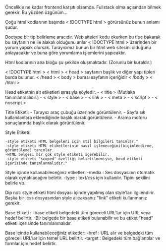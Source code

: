 Öncelikle ne kadar frontend karşıtı olsamda. Fullstack olma açısından bilmek gerekir.
Bu yüzden üzgünüm...


Çoğu html kodlarının başında < !DOCTYPE html > görürsünüz bunun anlamı şudur.

Doctype bir tip belirleme aracıdır. Web siteleri kodu okurken bu tipe bakarak bu sayfanın ne ile alakalı olduğunu anlar
< !DOCTYPE html > üzerinden bir yorum yapıak olursak. Tarayıcımız bunun bir html web sitesini olduğunu anlayacaktır ve buna göre yorumlama işlemlerini yapıcaktır.

Html kodlarının ana bloğu şu şekilde oluşmaktadır. (Zorunlu bir kuraldır.)


< !DOCTYPE html >
< html >
    < head >
        sayfanın başlık ve diğer yapı tipleri burda bulunur.
    < /head >
    < body >
        burası sayfanın içeriğidir
    < /body >
< /html >


Head etiketnin alt etiketleri sırasıyla şöyledir.
    - < title > (Mutlaka tanımlanmalıdır.)
    -  < style >
    - < base >
    - < link >
    - < meta >
    - < script >
    - < noscript >


Title Etiketi:
    - Tarayıcı araç çubuğu üzerinde görüntülenir.
    - Sayfa sık kullanılanlara eklendiğinde başlık olarak görüntülenir.
    - Arama motoru sonuçlarında başlık olarak görüntülenir.

Style Etiketi:

    -style etiketi HTML belgeleri için stil bilgileri tanımlar."
    -style etiketi HTML etiketlerinin nasıl işleneceğini(biçimlendirme, görüntüleme) tanımlar.
    -HTML belgesi bir çok style etiketi içerebilir.
    -style etiketi "scoped" özelliği belirtilmemişse, head etiketi içerisinde tanımlanmalıdır."

Style içinde kullanabileceğiniz etiketler:
    -media : Ses dosyasının otomatik olarak oynatılacağını belirtir.
    -type : text/css için kullanılır. Tipini şekilini belirle vb.

Dip not: style etiketi html dosyası içinde yapılmış olan style'ları ilgilendirir. Başka bir .css dosyasından style alıcaksanız "link" etiketi kullanmanız gerekir.

Base Etiketi :
    -base etiketi belgedeki tüm göreceli URL'lar için URL veya hedef belirtir.
    -Bir belgede bir base etiketi bulunabilir ve bu etiket "head" etiketi içerisinde tanımlanmalıdır.

Base içinde kullanabileceğiniz etiketler:
    -href : URL alır ve belgedeki tüm göreceli URL'lar için temel URL belirtir.
    -target : Belgedeki tüm bağlantılar ve formlar için hedef belirtir.
    